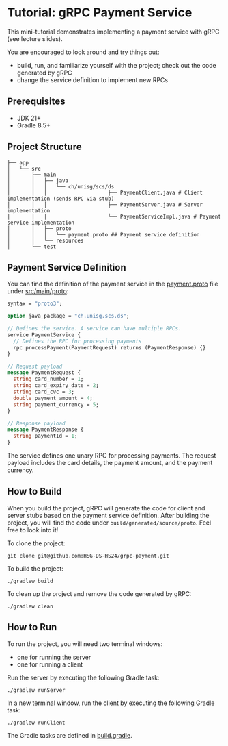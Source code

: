 # Tutorial: gRPC Payment Service

This mini-tutorial demonstrates implementing a payment service with gRPC (see lecture slides).

You are encouraged to look around
and try things out:
- build, run, and familiarize yourself with the project; check out the code generated by gRPC
- change the service definition to implement new RPCs

## Prerequisites
- JDK 21+
- Gradle 8.5+

## Project Structure

```shell
├── app
│   └── src
│       ├── main
│       │   ├── java
│       │   │   └── ch/unisg/scs/ds
│       │   │                    ├── PaymentClient.java # Client implementation (sends RPC via stub)
│       │   │                    ├── PaymentServer.java # Server implementation
│       │   │                    └── PaymentServiceImpl.java # Payment service implementation
│       │   ├── proto
│       │   │   └── payment.proto ## Payment service definition
│       │   └── resources
│       └── test
```

## Payment Service Definition

You can find the definition of the payment service in the
[payment.proto](src/main/proto/payment.proto) file under [src/main/proto](src/main/proto):

```protobuf
syntax = "proto3";

option java_package = "ch.unisg.scs.ds";

// Defines the service. A service can have multiple RPCs.
service PaymentService {
  // Defines the RPC for processing payments
  rpc processPayment(PaymentRequest) returns (PaymentResponse) {}
}

// Request payload
message PaymentRequest {
  string card_number = 1;
  string card_expiry_date = 2;
  string card_cvc = 3;
  double payment_amount = 4;
  string payment_currency = 5;
}

// Response payload
message PaymentResponse {
  string paymentId = 1;
}
```

The service defines one unary RPC for processing payments. The request payload includes the card
details, the payment amount, and the payment currency.

## How to Build

When you build the project, gRPC will generate the code for client and server stubs based on the
payment service definition. After building the project, you will find the code under
`build/generated/source/proto`. Feel free to look into it!

To clone the project:

```shell
git clone git@github.com:HSG-DS-HS24/grpc-payment.git
```

To build the project:

```shell
./gradlew build
```

To clean up the project and remove the code generated by gRPC:

```shell
./gradlew clean
```

## How to Run

To run the project, you will need two terminal windows:
- one for running the server
- one for running a client

Run the server by executing the following Gradle task:

```shell
./gradlew runServer
```

In a new terminal window, run the client by executing the following Gradle task:

```shell
./gradlew runClient
```

The Gradle tasks are defined in [build.gradle](build.gradle).

